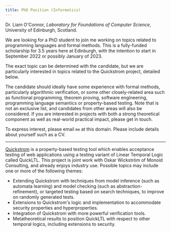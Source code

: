 ```yaml
---
title: PhD Position (Informatics)
---
```

Dr. Liam O'Connor, *Laboratory for Foundations of Computer Science*, University of Edinburgh, Scotland.

We are looking for a PhD student to join me working on topics related to programming languages and formal methods. This is a fully-funded scholarship for 3.5 years here at Edinburgh, with the intention to start in September 2022 or possibly January of 2023. 

The exact topic can be determined with the candidate, but we are particularly interested in topics related to the Quickstrom project, detailed below.

The candidate should ideally have some experience with formal methods, particularly algorithmic verification, or some other closely-related area such as functional programming, theorem proving, software engineering, programming language semantics or property-based testing. Note that is not an exclusive list, and candidates from other areas will also be considered. If you are interested in projects with both a strong theoretical component as well as real-world practical impact, please get in touch.

To express interest, please email `me` at this domain. Please include details about yourself such as a CV. 

---

[Quickstrom](https://quickstrom.io) is a property-based testing tool which enables acceptance testing of web applications using a testing variant of Linear Temporal Logic called QuickLTL.  This project is joint work with Oskar Wickström of Monoid Consulting, and already enjoys industry use. Possible topics may include one or more of the following themes:

- Extending Quickstrom with techniques from model inference (such as automata learning) and model checking (such as abstraction-refinement), or targeted testing based on search techniques, to improve on randomly generated tests.
- Extensions to Quickstrom's logic and implementation to accommodate security properties and hyperproperties.
- Integration of Quickstrom with more powerful verification tools.
- Metatheoretical results to position QuickLTL with respect to other temporal logics, including extensions to security.
